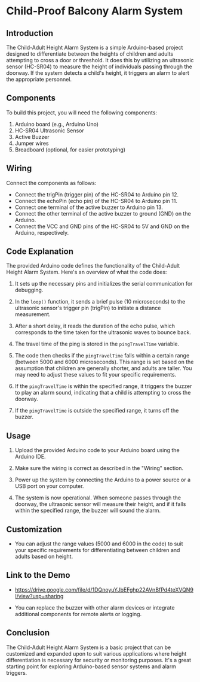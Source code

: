 # Child-Proof Balcony Alarm System

## Introduction

The Child-Adult Height Alarm System is a simple Arduino-based project designed to differentiate between the heights of children and adults attempting to cross a door or threshold. It does this by utilizing an ultrasonic sensor (HC-SR04) to measure the height of individuals passing through the doorway. If the system detects a child's height, it triggers an alarm to alert the appropriate personnel.

## Components

To build this project, you will need the following components:

1. Arduino board (e.g., Arduino Uno)
2. HC-SR04 Ultrasonic Sensor
3. Active Buzzer
4. Jumper wires
5. Breadboard (optional, for easier prototyping)

## Wiring

Connect the components as follows:

- Connect the trigPin (trigger pin) of the HC-SR04 to Arduino pin 12.
- Connect the echoPin (echo pin) of the HC-SR04 to Arduino pin 11.
- Connect one terminal of the active buzzer to Arduino pin 13.
- Connect the other terminal of the active buzzer to ground (GND) on the Arduino.
- Connect the VCC and GND pins of the HC-SR04 to 5V and GND on the Arduino, respectively.

## Code Explanation

The provided Arduino code defines the functionality of the Child-Adult Height Alarm System. Here's an overview of what the code does:

1. It sets up the necessary pins and initializes the serial communication for debugging.

2. In the `loop()` function, it sends a brief pulse (10 microseconds) to the ultrasonic sensor's trigger pin (trigPin) to initiate a distance measurement.

3. After a short delay, it reads the duration of the echo pulse, which corresponds to the time taken for the ultrasonic waves to bounce back.

4. The travel time of the ping is stored in the `pingTravelTime` variable.

5. The code then checks if the `pingTravelTime` falls within a certain range (between 5000 and 6000 microseconds). This range is set based on the assumption that children are generally shorter, and adults are taller. You may need to adjust these values to fit your specific requirements.

6. If the `pingTravelTime` is within the specified range, it triggers the buzzer to play an alarm sound, indicating that a child is attempting to cross the doorway.

7. If the `pingTravelTime` is outside the specified range, it turns off the buzzer.

## Usage

1. Upload the provided Arduino code to your Arduino board using the Arduino IDE.

2. Make sure the wiring is correct as described in the "Wiring" section.

3. Power up the system by connecting the Arduino to a power source or a USB port on your computer.

4. The system is now operational. When someone passes through the doorway, the ultrasonic sensor will measure their height, and if it falls within the specified range, the buzzer will sound the alarm.

## Customization

- You can adjust the range values (5000 and 6000 in the code) to suit your specific requirements for differentiating between children and adults based on height.

## Link to the Demo
- https://drive.google.com/file/d/1DQnoyuYJbEFghp22AVnBfPd4teXVQN9I/view?usp=sharing

- You can replace the buzzer with other alarm devices or integrate additional components for remote alerts or logging.

## Conclusion

The Child-Adult Height Alarm System is a basic project that can be customized and expanded upon to suit various applications where height differentiation is necessary for security or monitoring purposes. It's a great starting point for exploring Arduino-based sensor systems and alarm triggers.
